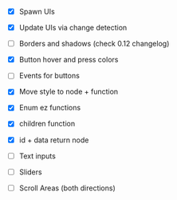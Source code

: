 - [x] Spawn UIs
- [x] Update UIs via change detection
- [ ] Borders and shadows (check 0.12 changelog)
- [x] Button hover and press colors
- [ ] Events for buttons

- [x] Move style to node + function
- [x] Enum ez functions
- [x] children function
- [x] id + data return node

- [ ] Text inputs
- [ ] Sliders
- [ ] Scroll Areas (both directions)